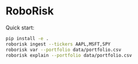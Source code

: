 # RoboRisk

Quick start:
```bash
pip install -e .
roborisk ingest --tickers AAPL,MSFT,SPY
roborisk var --portfolio data/portfolio.csv
roborisk explain --portfolio data/portfolio.csv
```
